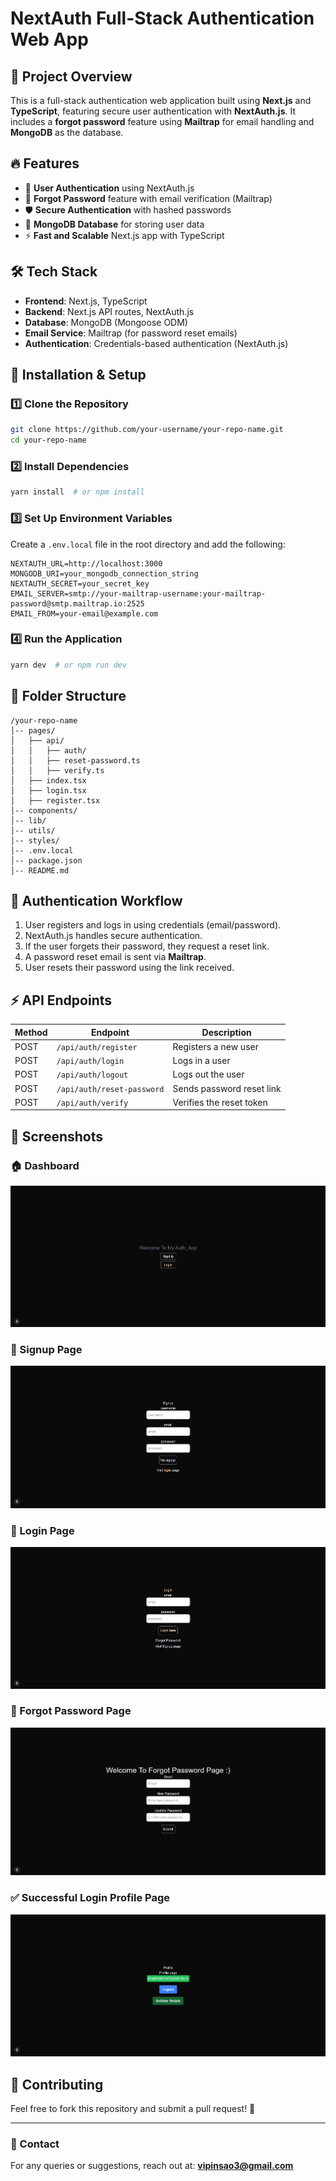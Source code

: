 # NextAuth Full-Stack Authentication Web App

## 🚀 Project Overview
This is a full-stack authentication web application built using **Next.js** and **TypeScript**, featuring secure user authentication with **NextAuth.js**. It includes a **forgot password** feature using **Mailtrap** for email handling and **MongoDB** as the database.

## 🔥 Features
- 🔑 **User Authentication** using NextAuth.js
- 📧 **Forgot Password** feature with email verification (Mailtrap)
- 🛡️ **Secure Authentication** with hashed passwords
- 📂 **MongoDB Database** for storing user data
- ⚡ **Fast and Scalable** Next.js app with TypeScript

## 🛠️ Tech Stack
- **Frontend**: Next.js, TypeScript
- **Backend**: Next.js API routes, NextAuth.js
- **Database**: MongoDB (Mongoose ODM)
- **Email Service**: Mailtrap (for password reset emails)
- **Authentication**: Credentials-based authentication (NextAuth.js)

## 📌 Installation & Setup

### 1️⃣ Clone the Repository
```sh
git clone https://github.com/your-username/your-repo-name.git
cd your-repo-name
```

### 2️⃣ Install Dependencies
```sh
yarn install  # or npm install
```

### 3️⃣ Set Up Environment Variables
Create a `.env.local` file in the root directory and add the following:
```env
NEXTAUTH_URL=http://localhost:3000
MONGODB_URI=your_mongodb_connection_string
NEXTAUTH_SECRET=your_secret_key
EMAIL_SERVER=smtp://your-mailtrap-username:your-mailtrap-password@smtp.mailtrap.io:2525
EMAIL_FROM=your-email@example.com
```

### 4️⃣ Run the Application
```sh
yarn dev  # or npm run dev
```

## 📌 Folder Structure
```
/your-repo-name
│-- pages/
│   ├── api/
│   │   ├── auth/
│   │   ├── reset-password.ts
│   │   ├── verify.ts
│   ├── index.tsx
│   ├── login.tsx
│   ├── register.tsx
│-- components/
│-- lib/
│-- utils/
│-- styles/
│-- .env.local
│-- package.json
│-- README.md
```

## 🚀 Authentication Workflow
1. User registers and logs in using credentials (email/password).
2. NextAuth.js handles secure authentication.
3. If the user forgets their password, they request a reset link.
4. A password reset email is sent via **Mailtrap**.
5. User resets their password using the link received.

## ⚡ API Endpoints
| Method | Endpoint             | Description                        |
|--------|----------------------|------------------------------------|
| POST   | `/api/auth/register` | Registers a new user              |
| POST   | `/api/auth/login`    | Logs in a user                    |
| POST   | `/api/auth/logout`   | Logs out the user                 |
| POST   | `/api/auth/reset-password` | Sends password reset link |
| POST   | `/api/auth/verify`   | Verifies the reset token          |

## 📸 Screenshots
### 🏠 Dashboard
![Dashboard](assets/dashboard.png)

### 🔐 Signup Page
![Signup](assets/signup.png)

### 🔑 Login Page
![Login](assets/login.png)

### 🔄 Forgot Password Page
![Forgot Password](assets/forgot-password.png)

### ✅ Successful Login Profile Page
![Profile Page](assets/successful-login.png)

## 👥 Contributing
Feel free to fork this repository and submit a pull request! 🚀

---

### 📧 Contact
For any queries or suggestions, reach out at: **vipinsao3@gmail.com**

